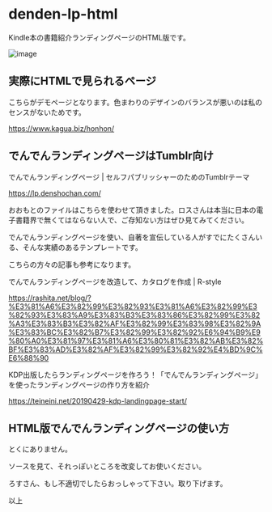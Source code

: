 # denden-lp-html
 Kindle本の書籍紹介ランディングページのHTML版です。

![image](https://github.com/kagua/denden-lp-html/assets/631291/d2e38082-aa6a-4ebb-a8b2-b3713e15921c)

## 実際にHTMLで見られるページ

こちらがデモページとなります。色まわりのデザインのバランスが悪いのは私のセンスがないためです。

https://www.kagua.biz/honhon/

## でんでんランディングページはTumblr向け

でんでんランディングページ | セルフパブリッシャーのためのTumblrテーマ

https://lp.denshochan.com/

おおもとのファイルはこちらを使わせて頂きました。ロスさんは本当に日本の電子書籍界で無くてはならない人で、ご存知ない方はぜひ見てみてください。

でんでんランディングページを使い、自著を宣伝している人がすでにたくさんいる、そんな実績のあるテンプレートです。

こちらの方々の記事も参考になります。

でんでんランディングページを改造して、カタログを作成 | R-style

https://rashita.net/blog/?%E3%81%A6%E3%82%99%E3%82%93%E3%81%A6%E3%82%99%E3%82%93%E3%83%A9%E3%83%B3%E3%83%86%E3%82%99%E3%82%A3%E3%83%B3%E3%82%AF%E3%82%99%E3%83%98%E3%82%9A%E3%83%BC%E3%82%B7%E3%82%99%E3%82%92%E6%94%B9%E9%80%A0%E3%81%97%E3%81%A6%E3%80%81%E3%82%AB%E3%82%BF%E3%83%AD%E3%82%AF%E3%82%99%E3%82%92%E4%BD%9C%E6%88%90

KDP出版したらランディングページを作ろう！「でんでんランディングページ」を使ったランディングページの作り方を紹介

https://teineini.net/20190429-kdp-landingpage-start/

## HTML版でんでんランディングページの使い方

とくにありません。

ソースを見て、それっぽいところを改変してお使いください。

ろすさん、もし不適切でしたらおっしゃって下さい。取り下げます。

以上
